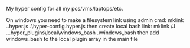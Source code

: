 My hyper config for all my pcs/vms/laptops/etc.

On windows you need to make a filesystem link using admin cmd:
mklink .\.hyper.js .\hyper-config\.hyper.js
then create local bash link:
mklink /J ..\.hyper_plugins\local\windows_bash .\windows_bash
then add windows_bash to the local plugin array in the main file

